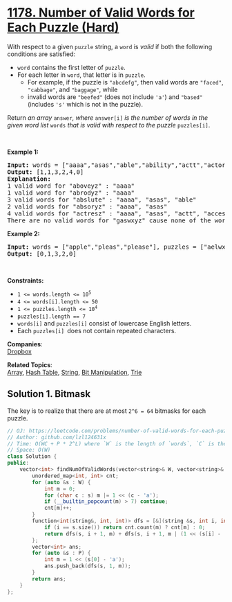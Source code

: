 # [1178. Number of Valid Words for Each Puzzle (Hard)](https://leetcode.com/problems/number-of-valid-words-for-each-puzzle/)

With respect to a given <code>puzzle</code> string, a <code>word</code> is <em>valid</em> if both the following conditions are satisfied:
<ul>
	<li><code>word</code> contains the first letter of <code>puzzle</code>.</li>
	<li>For each letter in <code>word</code>, that letter is in <code>puzzle</code>.
	<ul>
		<li>For example, if the puzzle is <code>"abcdefg"</code>, then valid words are <code>"faced"</code>, <code>"cabbage"</code>, and <code>"baggage"</code>, while</li>
		<li>invalid words are <code>"beefed"</code> (does not include <code>'a'</code>) and <code>"based"</code> (includes <code>'s'</code> which is not in the puzzle).</li>
	</ul>
	</li>
</ul>
Return <em>an array </em><code>answer</code><em>, where </em><code>answer[i]</code><em> is the number of words in the given word list </em><code>words</code><em> that is valid with respect to the puzzle </em><code>puzzles[i]</code>.
<p>&nbsp;</p>
<p><strong>Example 1:</strong></p>

<pre><strong>Input:</strong> words = ["aaaa","asas","able","ability","actt","actor","access"], puzzles = ["aboveyz","abrodyz","abslute","absoryz","actresz","gaswxyz"]
<strong>Output:</strong> [1,1,3,2,4,0]
<strong>Explanation:</strong> 
1 valid word for "aboveyz" : "aaaa" 
1 valid word for "abrodyz" : "aaaa"
3 valid words for "abslute" : "aaaa", "asas", "able"
2 valid words for "absoryz" : "aaaa", "asas"
4 valid words for "actresz" : "aaaa", "asas", "actt", "access"
There are no valid words for "gaswxyz" cause none of the words in the list contains letter 'g'.
</pre>

<p><strong>Example 2:</strong></p>

<pre><strong>Input:</strong> words = ["apple","pleas","please"], puzzles = ["aelwxyz","aelpxyz","aelpsxy","saelpxy","xaelpsy"]
<strong>Output:</strong> [0,1,3,2,0]
</pre>

<p>&nbsp;</p>
<p><strong>Constraints:</strong></p>

<ul>
	<li><code>1 &lt;= words.length &lt;= 10<sup>5</sup></code></li>
	<li><code>4 &lt;= words[i].length &lt;= 50</code></li>
	<li><code>1 &lt;= puzzles.length &lt;= 10<sup>4</sup></code></li>
	<li><code>puzzles[i].length == 7</code></li>
	<li><code>words[i]</code> and <code>puzzles[i]</code> consist of lowercase English letters.</li>
	<li>Each <code>puzzles[i] </code>does not contain repeated characters.</li>
</ul>


**Companies**:  
[Dropbox](https://leetcode.com/company/dropbox)

**Related Topics**:  
[Array](https://leetcode.com/tag/array/), [Hash Table](https://leetcode.com/tag/hash-table/), [String](https://leetcode.com/tag/string/), [Bit Manipulation](https://leetcode.com/tag/bit-manipulation/), [Trie](https://leetcode.com/tag/trie/)

## Solution 1. Bitmask

The key is to realize that there are at most `2^6 = 64` bitmasks for each puzzle.

```cpp
// OJ: https://leetcode.com/problems/number-of-valid-words-for-each-puzzle/
// Author: github.com/lzl124631x
// Time: O(WC + P * 2^L) where `W` is the length of `words`, `C` is the max length of `words[i]`, `P` is the length of `puzzles`, and `L` is the length of `puzzles[i]`.
// Space: O(W)
class Solution {
public:
    vector<int> findNumOfValidWords(vector<string>& W, vector<string>& P) {
        unordered_map<int, int> cnt;
        for (auto &s : W) {
            int m = 0;
            for (char c : s) m |= 1 << (c - 'a');
            if (__builtin_popcount(m) > 7) continue;
            cnt[m]++;
        }
        function<int(string&, int, int)> dfs = [&](string &s, int i, int m) {
            if (i == s.size()) return cnt.count(m) ? cnt[m] : 0;
            return dfs(s, i + 1, m) + dfs(s, i + 1, m | (1 << (s[i] - 'a')));
        };
        vector<int> ans;
        for (auto &s : P) {
            int m = 1 << (s[0] - 'a');
            ans.push_back(dfs(s, 1, m));
        }
        return ans;
    }
};
```